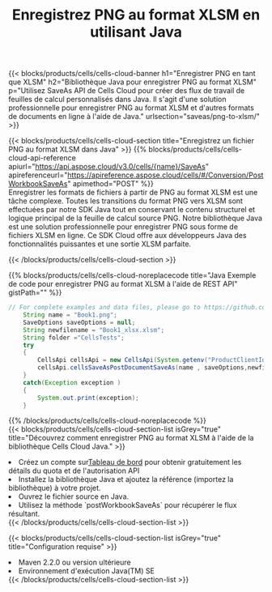 ﻿---
title:  Enregistrez PNG au format XLSM en utilisant Java
description:  Utilisation du SDK Cloud Aspose.Cells for Java pour enregistrer le fichier au format PNG au format XLSM.
kwords: Excel, Save PNG as XLSM, REST, Java
howto: How to save PNG as XLSM using Aspose.Cells Cloud Java library.
---
{{< blocks/products/cells/cells-cloud-banner h1="Enregistrer PNG en tant que XLSM" h2="Bibliothèque Java pour enregistrer PNG au format XLSM" p="Utilisez SaveAs API de Cells Cloud pour créer des flux de travail de feuilles de calcul personnalisés dans Java. Il s\'agit d\'une solution professionnelle pour enregistrer PNG au format XLSM et d\'autres formats de documents en ligne à l\'aide de Java." urlsection="saveas/png-to-xlsm/" >}}

{{< blocks/products/cells/cells-cloud-section title="Enregistrez un fichier PNG au format XLSM dans Java" >}}
{{% blocks/products/cells/cells-cloud-api-reference apiurl="https://api.aspose.cloud/v3.0/cells/{name}/SaveAs" apireferenceurl="https://apireference.aspose.cloud/cells/#/Conversion/PostWorkbookSaveAs" apimethod="POST" %}}
<br/>
Enregistrer les formats de fichiers à partir de PNG au format XLSM est une tâche complexe. Toutes les transitions du format PNG vers XLSM sont effectuées par notre SDK Java tout en conservant le contenu structurel et logique principal de la feuille de calcul source PNG. Notre bibliothèque Java est une solution professionnelle pour enregistrer PNG sous forme de fichiers XLSM en ligne. Ce SDK Cloud offre aux développeurs Java des fonctionnalités puissantes et une sortie XLSM parfaite.

{{< /blocks/products/cells/cells-cloud-section >}}

{{% blocks/products/cells/cells-cloud-noreplacecode title="Java Exemple de code pour enregistrer PNG au format XLSM à l\'aide de REST API" gistPath="" %}}
  
```java
// For complete examples and data files, please go to https://github.com/aspose-cells-cloud/aspose-cells-cloud-java/
    String name = "Book1.png";
    SaveOptions saveOptions = null;
    String newfilename = "Book1_xlsx.xlsm";
    String folder ="CellsTests";
    try 
    {
        CellsApi cellsApi = new CellsApi(System.getenv("ProductClientId"), System.getenv("ProductClientSecret"));
        cellsApi.cellsSaveAsPostDocumentSaveAs(name , saveOptions,newfilename,false,false,folder,null,null,null,true);                       
    }
    catch(Exception exception )
    {
        System.out.print(exception);
    }
```
  
{{% /blocks/products/cells/cells-cloud-noreplacecode %}}
<br/>
{{< blocks/products/cells/cells-cloud-section-list isGrey="true" title="Découvrez comment enregistrer PNG au format XLSM à l\'aide de la bibliothèque Cells Cloud Java." >}}
<li> Créez un compte sur<a href="https://dashboard.aspose.cloud/">Tableau de bord</a> pour obtenir gratuitement les détails du quota et de l'autorisation API</li>
<li>Installez la bibliothèque Java et ajoutez la référence (importez la bibliothèque) à votre projet.</li>
<li>Ouvrez le fichier source en Java.</li>
<li>Utilisez la méthode `postWorkbookSaveAs` pour récupérer le flux résultant.</li>
{{< /blocks/products/cells/cells-cloud-section-list >}}

{{< blocks/products/cells/cells-cloud-section-list isGrey="true" title="Configuration requise" >}}
<li>Maven 2.2.0 ou version ultérieure</li>
<li>Environnement d'exécution Java(TM) SE</li>
{{< /blocks/products/cells/cells-cloud-section-list >}}
